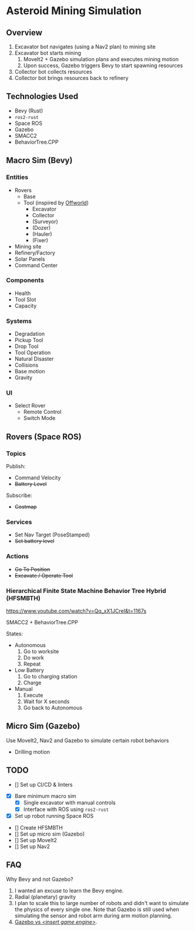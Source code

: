 # Asteroid Mining Simulation

## Overview
1. Excavator bot navigates (using a Nav2 plan) to mining site
1. Excavator bot starts mining
   1. MoveIt2 + Gazebo simulation plans and executes mining motion
   1. Upon success, Gazebo triggers Bevy to start spawning resources
1. Collector bot collects resources
1. Collector bot brings resources back to refinery

## Technologies Used
- Bevy (Rust)
- `ros2-rust`
- Space ROS
- Gazebo
- SMACC2
- BehaviorTree.CPP

## Macro Sim (Bevy)
### Entities
- Rovers
  - Base
  - Tool (inspired by [Offworld](https://www.offworld.ai/products))
    - Excavator
    - Collector
    - (Surveyor)
    - (Dozer)
    - (Hauler)
    - (Fixer)
- Mining site
- Refinery/Factory
- Solar Panels
- Command Center

### Components
- Health
- Tool Slot
- Capacity

### Systems
- Degradation
- Pickup Tool
- Drop Tool
- Tool Operation
- Natural Disaster
- Collisions
- Base motion
- Gravity

### UI
- Select Rover
  - Remote Control
  - Switch Mode

## Rovers (Space ROS)
### Topics
Publish:
- Command Velocity
- ~~Battery Level~~

Subscribe:
- ~~Costmap~~

### Services
- Set Nav Target (PoseStamped)
- ~~Set battery level~~

### Actions
- ~~Go To Position~~
- ~~Excavate / Operate Tool~~

### Hierarchical Finite State Machine Behavior Tree Hybrid (HFSMBTH)
<https://www.youtube.com/watch?v=Qq_xX1JCreI&t=1167s>

SMACC2 + BehaviorTree.CPP

States:
- Autonomous
  1. Go to worksite
  1. Do work
  1. Repeat
- Low Battery
  1. Go to charging station
  1. Charge
- Manual
  1. Execute
  1. Wait for X seconds
  1. Go back to Autonomous

## Micro Sim (Gazebo)
Use MoveIt2, Nav2 and Gazebo to simulate certain robot behaviors
- Drilling motion

## TODO
- [] Set up CI/CD & linters
- [x] Bare minimum macro sim
  - [x] Single excavator with manual controls
  - [x] Interface with ROS using `ros2-rust`
- [x] Set up robot running Space ROS
- [] Create HFSMBTH
- [] Set up micro sim (Gazebo)
- [] Set up MoveIt2
- [] Set up Nav2

## FAQ
Why Bevy and not Gazebo?
1. I wanted an excuse to learn the Bevy engine.
1. Radial (planetary) gravity
1. I plan to scale this to large number of robots and didn't want to simulate the physics of every single one.
   Note that Gazebo is still used when simulating the sensor and robot arm during arm motion planning.
1. [Gazebo vs *\<insert game engine\>*](https://discourse.ros.org/t/why-do-we-use-gazebo-instead-of-unreal-or-unity/25890/15).
